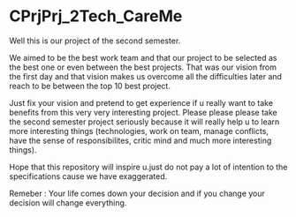 # CPrjPrj_2Tech_CareMe

Well this is our project of the second semester.

We aimed to be the best work team and that our project to be selected as the best one or even between the best projects.
That was our vision from the first day and that vision makes us overcome all the difficulties later and reach to be between the top 10 best project.

Just fix your vision and pretend to get experience if u really want to take benefits from this very very interesting project.
Please please please take the second semester project seriously because it will really help u to learn more interesting things (technologies, work on team, manage conflicts, have the sense of responsibilites, critic mind and much more interesting things).

Hope that this repository will inspire u.just do not pay a lot of intention to the specifications cause we have exaggerated.

Remeber : Your life comes down your decision and if you change your decision will change everything.
